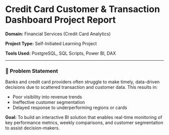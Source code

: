 # Credit Card Customer & Transaction Dashboard Project Report

**Domain:** Financial Services (Credit Card Analytics)

**Project Type:** Self-Initiated Learning Project

**Tools Used:** PostgreSQL, SQL Scripts, Power BI, DAX

---

### 📃 Problem Statement
Banks and credit card providers often struggle to make timely, data-driven decisions due to scattered transaction and customer data. This results in:

- Poor visibility into revenue trends
- Ineffective customer segmentation
- Delayed response to underperforming regions or cards

**Goal:** To build an interactive BI solution that enables real-time monitoring of key performance metrics, weekly comparisons, and customer segmentation to assist decision-makers.

